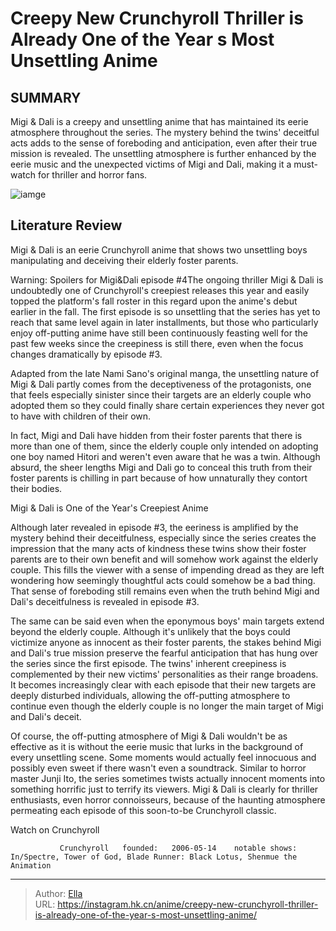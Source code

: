 # Creepy New Crunchyroll Thriller is Already One of the Year s Most Unsettling Anime


## SUMMARY 



  Migi &amp; Dali is a creepy and unsettling anime that has maintained its eerie atmosphere throughout the series.   The mystery behind the twins&#39; deceitful acts adds to the sense of foreboding and anticipation, even after their true mission is revealed.   The unsettling atmosphere is further enhanced by the eerie music and the unexpected victims of Migi and Dali, making it a must-watch for thriller and horror fans.  

![iamge](https://static1.srcdn.com/wordpress/wp-content/uploads/2023/11/migi-dali-anime-poster.jpg)

## Literature Review

Migi &amp; Dali is an eerie Crunchyroll anime that shows two unsettling boys manipulating and deceiving their elderly foster parents.




Warning: Spoilers for Migi&amp;Dali episode #4The ongoing thriller Migi &amp; Dali is undoubtedly one of Crunchyroll&#39;s creepiest releases this year and easily topped the platform&#39;s fall roster in this regard upon the anime&#39;s debut earlier in the fall. The first episode is so unsettling that the series has yet to reach that same level again in later installments, but those who particularly enjoy off-putting anime have still been continuously feasting well for the past few weeks since the creepiness is still there, even when the focus changes dramatically by episode #3.




Adapted from the late Nami Sano&#39;s original manga, the unsettling nature of Migi &amp; Dali partly comes from the deceptiveness of the protagonists, one that feels especially sinister since their targets are an elderly couple who adopted them so they could finally share certain experiences they never got to have with children of their own.

          

In fact, Migi and Dali have hidden from their foster parents that there is more than one of them, since the elderly couple only intended on adopting one boy named Hitori and weren&#39;t even aware that he was a twin. Although absurd, the sheer lengths Migi and Dali go to conceal this truth from their foster parents is chilling in part because of how unnaturally they contort their bodies. 


 Migi &amp; Dali is One of the Year&#39;s Creepiest Anime 
         




Although later revealed in episode #3, the eeriness is amplified by the mystery behind their deceitfulness, especially since the series creates the impression that the many acts of kindness these twins show their foster parents are to their own benefit and will somehow work against the elderly couple. This fills the viewer with a sense of impending dread as they are left wondering how seemingly thoughtful acts could somehow be a bad thing. That sense of foreboding still remains even when the truth behind Migi and Dali&#39;s deceitfulness is revealed in episode #3.

The same can be said even when the eponymous boys&#39; main targets extend beyond the elderly couple. Although it&#39;s unlikely that the boys could victimize anyone as innocent as their foster parents, the stakes behind Migi and Dali&#39;s true mission preserve the fearful anticipation that has hung over the series since the first episode. The twins&#39; inherent creepiness is complemented by their new victims&#39; personalities as their range broadens. It becomes increasingly clear with each episode that their new targets are deeply disturbed individuals, allowing the off-putting atmosphere to continue even though the elderly couple is no longer the main target of Migi and Dali&#39;s deceit.




          

Of course, the off-putting atmosphere of Migi &amp; Dali wouldn&#39;t be as effective as it is without the eerie music that lurks in the background of every unsettling scene. Some moments would actually feel innocuous and possibly even sweet if there wasn&#39;t even a soundtrack. Similar to horror master Junji Ito, the series sometimes twists actually innocent moments into something horrific just to terrify its viewers. Migi &amp; Dali is clearly for thriller enthusiasts, even horror connoisseurs, because of the haunting atmosphere permeating each episode of this soon-to-be Crunchyroll classic.

Watch on Crunchyroll

               Crunchyroll   founded:   2006-05-14    notable shows:   In/Spectre, Tower of God, Blade Runner: Black Lotus, Shenmue the Animation      

---

> Author: [Ella](https://instagram.hk.cn/)  
> URL: https://instagram.hk.cn/anime/creepy-new-crunchyroll-thriller-is-already-one-of-the-year-s-most-unsettling-anime/  

